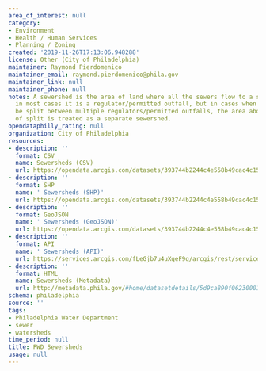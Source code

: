 ```yaml
---
area_of_interest: null
category:
- Environment
- Health / Human Services
- Planning / Zoning
created: '2019-11-26T17:13:06.948288'
license: Other (City of Philadelphia)
maintainer: Raymond Pierdomenico
maintainer_email: raymond.pierdomenico@phila.gov
maintainer_link: null
maintainer_phone: null
notes: A sewershed is the area of land where all the sewers flow to a single end point,
  in most cases it is a regulator/permitted outfall, but in cases when the flow can
  be split between multiple regulators/permitted outfalls, the area above the point
  of split is treated as a separate sewershed.
opendataphilly_rating: null
organization: City of Philadelphia
resources:
- description: ''
  format: CSV
  name: Sewersheds (CSV)
  url: https://opendata.arcgis.com/datasets/393744b2244c4e558b49cac4c156a417_0.csv
- description: ''
  format: SHP
  name: ' Sewersheds (SHP)'
  url: https://opendata.arcgis.com/datasets/393744b2244c4e558b49cac4c156a417_0.zip
- description: ''
  format: GeoJSON
  name: ' Sewersheds (GeoJSON)'
  url: https://opendata.arcgis.com/datasets/393744b2244c4e558b49cac4c156a417_0.geojson
- description: ''
  format: API
  name: ' Sewersheds (API)'
  url: https://services.arcgis.com/fLeGjb7u4uXqeF9q/arcgis/rest/services/Sewersheds/FeatureServer/0/query?outFields=*&where=1%3D1
- description: ''
  format: HTML
  name: Sewersheds (Metadata)
  url: http://metadata.phila.gov/#home/datasetdetails/5d9ca890f062300010d99a25/representationdetails/5d9ca890f062300010d99a29/
schema: philadelphia
source: ''
tags:
- Philadelphia Water Department
- sewer
- watersheds
time_period: null
title: PWD Sewersheds
usage: null
---
```

